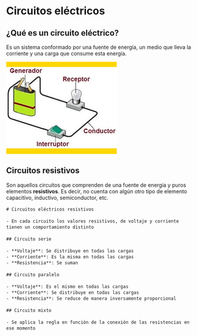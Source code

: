 # Circuitos eléctricos

## ¿Qué es un circuito eléctrico?

Es un sistema conformado por una fuente de energía, un medio que lleva la corriente y una carga que consume esta energía.

![circuito](../img/png/Antologia.pdf-245.opt.png)

## Circuitos resistivos

Son aquellos circuitos que comprenden de una fuente de energía y puros elementos **resistivos**. Es decir, no cuenta con algún otro tipo de elemento capacitivo, inductivo, semiconductor, etc.

```markmap
# Circuitos eléctricos resistivos

- En cada circuito los valores resistivos, de voltaje y corriente tienen un comportamiento distinto 

## Circuito serie

- **Voltaje**: Se distribuye en todas las cargas
- **Corriente**: Es la misma en todas las cargas
- **Resistencia**: Se suman
    
## Circuito paralelo
    
- **Voltaje**: Es el mismo en todas las cargas
- **Corriente**: Se distribuye en todas las cargas
- **Resistencia**: Se reduce de manera inversamente proporcional

## Circuito mixto

- Se aplica la regla en función de la conexión de las resistencias en ese momento

```